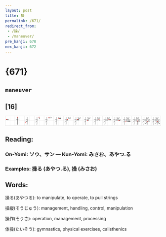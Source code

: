 ```yaml
---
layout: post
title: 操
permalink: /671/
redirect_from:
 - /操/
 - /maneuver/
pre_kanji: 670
nex_kanji: 672
---
```


# {671}

## `maneuver`

## [16]

<div class="stroke"><img src="../images/E6938D.png" /></div>

## Reading:

### On-Yomi: ソウ、サン &mdash; Kun-Yomi: みさお、あやつ.る

### Examples: 操る (あやつ.る), 操 (みさお)

## Words:

操る(あやつる): to manipulate, to operate, to pull strings

操縦(そうじゅう): management, handling, control, manipulation

操作(そうさ): operation, management, processing

体操(たいそう): gymnastics, physical exercises, calisthenics
